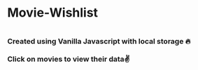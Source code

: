 <h1>Movie-Wishlist<h1>
  
  <h3>Created using Vanilla Javascript with local storage 🔥
  <br><br>Click on movies to view their data✌  <h3>
  
  

